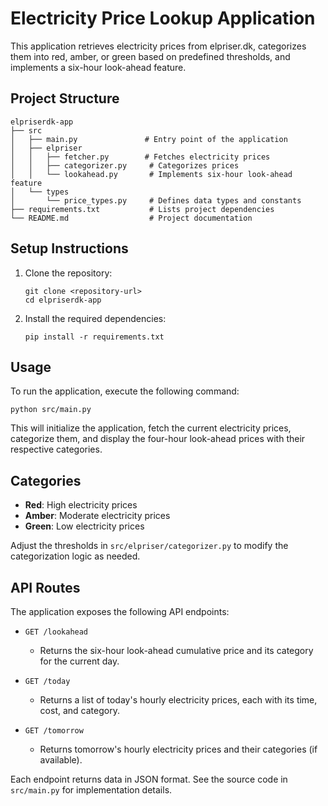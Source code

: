 # Electricity Price Lookup Application

This application retrieves electricity prices from elpriser.dk, categorizes them into red, amber, or green based on predefined thresholds, and implements a six-hour look-ahead feature.

## Project Structure

```
elpriserdk-app
├── src
│   ├── main.py               # Entry point of the application
│   ├── elpriser
│   │   ├── fetcher.py        # Fetches electricity prices
│   │   ├── categorizer.py     # Categorizes prices
│   │   └── lookahead.py       # Implements six-hour look-ahead feature
│   └── types
│       └── price_types.py     # Defines data types and constants
├── requirements.txt           # Lists project dependencies
└── README.md                  # Project documentation
```

## Setup Instructions

1. Clone the repository:
   ```
   git clone <repository-url>
   cd elpriserdk-app
   ```

2. Install the required dependencies:
   ```
   pip install -r requirements.txt
   ```

## Usage

To run the application, execute the following command:
```
python src/main.py
```

This will initialize the application, fetch the current electricity prices, categorize them, and display the four-hour look-ahead prices with their respective categories.

## Categories

- **Red**: High electricity prices
- **Amber**: Moderate electricity prices
- **Green**: Low electricity prices

Adjust the thresholds in `src/elpriser/categorizer.py` to modify the categorization logic as needed.

## API Routes

The application exposes the following API endpoints:

- `GET /lookahead`
  - Returns the six-hour look-ahead cumulative price and its category for the current day.

- `GET /today`
  - Returns a list of today's hourly electricity prices, each with its time, cost, and category.

- `GET /tomorrow`
  - Returns tomorrow's hourly electricity prices and their categories (if available).

Each endpoint returns data in JSON format. See the source code in `src/main.py` for implementation details.